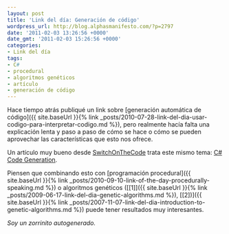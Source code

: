 ```yaml
---
layout: post
title: 'Link del día: Generación de código'
wordpress_url: http://blog.alphasmanifesto.com/?p=2797
date: '2011-02-03 13:26:56 +0000'
date_gmt: '2011-02-03 15:26:56 +0000'
categories:
- Link del día
tags:
- C#
- procedural
- algoritmos genéticos
- artículo
- generación de código
---
```


Hace tiempo atrás publiqué  un link sobre [generación automática de código]({{ site.baseUrl }}{% link _posts/2010-07-28-link-del-dia-usar-codigo-para-interpretar-codigo.md %}), pero realmente hacía falta una explicación lenta y paso a paso de cómo se hace o cómo se pueden aprovechar las características que esto nos ofrece.

Un artículo muy bueno desde [SwitchOnTheCode](http://www.switchonthecode.com/) trata este mismo tema: [C# Code Generation](http://www.switchonthecode.com/tutorials/csharp-code-generation).

Piensen que combinando esto con [programación procedural]({{ site.baseUrl }}{% link _posts/2010-09-10-link-of-the-day-procedurally-speaking.md %}) o algoritmos genéticos ([[1]]({{ site.baseUrl }}{% link _posts/2009-06-17-link-del-dia-genetic-algorithms.md %}), [[2])]({{ site.baseUrl }}{% link _posts/2007-11-07-link-del-dia-introduction-to-genetic-algorithms.md %}) puede tener resultados muy interesantes.

_Soy un zorrinito autogenerado._
